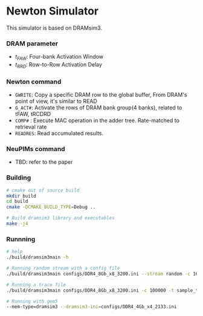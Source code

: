 # Newton Simulator

This simulator is based on DRAMsim3.

### DRAM parameter

- $t_{FAW}$: Four-bank Activation Window
- $t_{RRD}$: Row-to-Row Activation Delay

### Newton command

- `GWRITE`: Copy a specific DRAM row to the global buffer, From DRAM's point of view, it's similar to READ
- `G_ACT#`: Activate the rows of DRAM bank group(4 banks), related to tFAW, tRCDRD
- `COMP#` : Execute MAC operation in the adder tree. Rate-matched to retrieval rate
- `READRES`: Read accumulated results.

### NeuPIMs command

- TBD: refer to the paper

### Building

```bash
# cmake out of source build
mkdir build
cd build
cmake -DCMAKE_BUILD_TYPE=Debug ..

# Build dramsim3 library and executables
make -j4
```

### Runnning

```bash
# help
./build/dramsim3main -h

# Running random stream with a config file
./build/dramsim3main configs/DDR4_8Gb_x8_3200.ini --stream random -c 100000

# Running a trace file
./build/dramsim3main configs/DDR4_8Gb_x8_3200.ini -c 100000 -t sample_trace.txt

# Running with gem5
--mem-type=dramsim3 --dramsim3-ini=configs/DDR4_4Gb_x4_2133.ini

```
